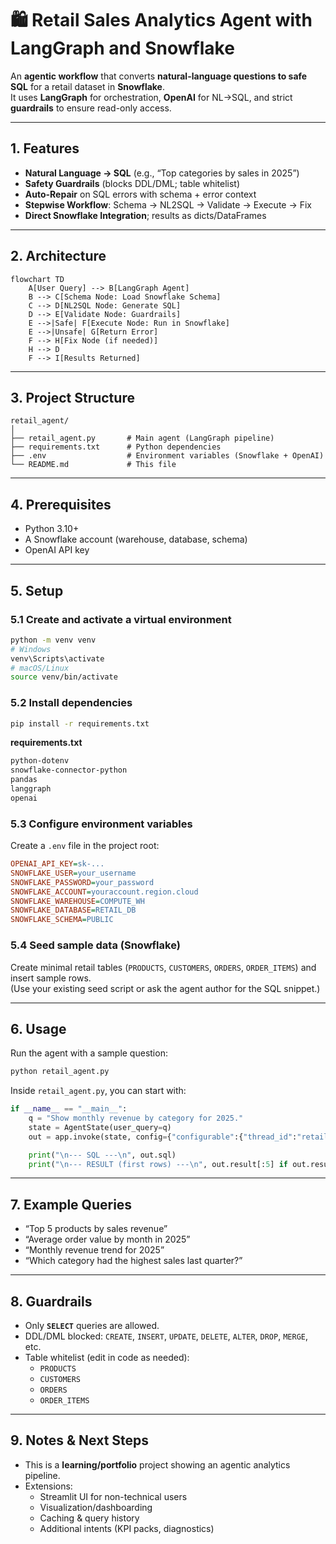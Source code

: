 # 🛍️ Retail Sales Analytics Agent with LangGraph and Snowflake

An **agentic workflow** that converts **natural-language questions to safe SQL** for a retail dataset in **Snowflake**.  
It uses **LangGraph** for orchestration, **OpenAI** for NL→SQL, and strict **guardrails** to ensure read-only access.

---

## 1. Features
- **Natural Language → SQL** (e.g., “Top categories by sales in 2025”)
- **Safety Guardrails** (blocks DDL/DML; table whitelist)
- **Auto-Repair** on SQL errors with schema + error context
- **Stepwise Workflow**: Schema → NL2SQL → Validate → Execute → Fix
- **Direct Snowflake Integration**; results as dicts/DataFrames

---

## 2. Architecture

```mermaid
flowchart TD
    A[User Query] --> B[LangGraph Agent]
    B --> C[Schema Node: Load Snowflake Schema]
    C --> D[NL2SQL Node: Generate SQL]
    D --> E[Validate Node: Guardrails]
    E -->|Safe| F[Execute Node: Run in Snowflake]
    E -->|Unsafe| G[Return Error]
    F --> H[Fix Node (if needed)]
    H --> D
    F --> I[Results Returned]
```

---

## 3. Project Structure
```
retail_agent/
│
├── retail_agent.py       # Main agent (LangGraph pipeline)
├── requirements.txt      # Python dependencies
├── .env                  # Environment variables (Snowflake + OpenAI)
└── README.md             # This file
```

---

## 4. Prerequisites
- Python 3.10+
- A Snowflake account (warehouse, database, schema)
- OpenAI API key

---

## 5. Setup

### 5.1 Create and activate a virtual environment
```bash
python -m venv venv
# Windows
venv\Scripts\activate
# macOS/Linux
source venv/bin/activate
```

### 5.2 Install dependencies
```bash
pip install -r requirements.txt
```

**requirements.txt**
```txt
python-dotenv
snowflake-connector-python
pandas
langgraph
openai
```

### 5.3 Configure environment variables
Create a `.env` file in the project root:
```ini
OPENAI_API_KEY=sk-...
SNOWFLAKE_USER=your_username
SNOWFLAKE_PASSWORD=your_password
SNOWFLAKE_ACCOUNT=youraccount.region.cloud
SNOWFLAKE_WAREHOUSE=COMPUTE_WH
SNOWFLAKE_DATABASE=RETAIL_DB
SNOWFLAKE_SCHEMA=PUBLIC
```

### 5.4 Seed sample data (Snowflake)
Create minimal retail tables (`PRODUCTS`, `CUSTOMERS`, `ORDERS`, `ORDER_ITEMS`) and insert sample rows.  
(Use your existing seed script or ask the agent author for the SQL snippet.)

---

## 6. Usage

Run the agent with a sample question:
```bash
python retail_agent.py
```

Inside `retail_agent.py`, you can start with:
```python
if __name__ == "__main__":
    q = "Show monthly revenue by category for 2025."
    state = AgentState(user_query=q)
    out = app.invoke(state, config={"configurable":{"thread_id":"retail-demo-1"}})

    print("\n--- SQL ---\n", out.sql)
    print("\n--- RESULT (first rows) ---\n", out.result[:5] if out.result else out.error)
```

---

## 7. Example Queries
- “Top 5 products by sales revenue”
- “Average order value by month in 2025”
- “Monthly revenue trend for 2025”
- “Which category had the highest sales last quarter?”

---

## 8. Guardrails
- Only **`SELECT`** queries are allowed.
- DDL/DML blocked: `CREATE`, `INSERT`, `UPDATE`, `DELETE`, `ALTER`, `DROP`, `MERGE`, etc.
- Table whitelist (edit in code as needed):
  - `PRODUCTS`
  - `CUSTOMERS`
  - `ORDERS`
  - `ORDER_ITEMS`

---

## 9. Notes & Next Steps
- This is a **learning/portfolio** project showing an agentic analytics pipeline.
- Extensions:
  - Streamlit UI for non-technical users
  - Visualization/dashboarding
  - Caching & query history
  - Additional intents (KPI packs, diagnostics)
